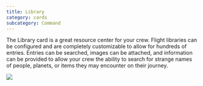 ```yaml
---
title: Library
category: cards
subcategory: Command
---
```

The Library card is a great resource center for your crew. Flight libraries can be configured and are completely customizable to allow for hundreds of entries. Entries can be searched, images can be attached, and information can be provided to allow your crew the ability to search for strange names of people, planets, or items they may encounter on their journey.



![](/img/screen-shot-2019-03-16-at-12.39.28-pm.png)
